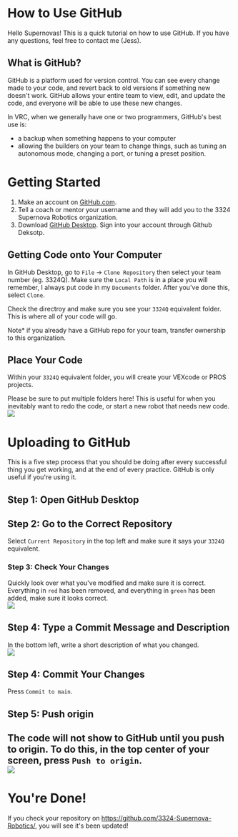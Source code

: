 # How to Use GitHub

Hello Supernovas!  This is a quick tutorial on how to use GitHub.  If you have any questions, feel free to contact me (Jess).

## What is GitHub?
GitHub is a platform used for version control.  You can see every change made to your code, and revert back to old versions if something new doesn't work.  GitHub allows your entire team to view, edit, and update the code, and everyone will be able to use these new changes.  

In VRC, when we generally have one or two programmers, GitHub's best use is:
- a backup when something happens to your computer
- allowing the builders on your team to change things, such as tuning an autonomous mode, changing a port, or tuning a preset position. 

# Getting Started

1) Make an account on [GitHub.com](https://github.com/).
2) Tell a coach or mentor your username and they will add you to the 3324 Supernova Robotics organization. 
3) Download [GitHub Desktop](https://desktop.github.com/). Sign into your account through Github Deksotp.

## Getting Code onto Your Computer
In GitHub Desktop, go to `File` -> `Clone Repository` then select your team number (eg. 3324Q).  Make sure the `Local Path` is in a place you will remember, I always put code in my `Documents` folder.  After you've done this, select `Clone`.  

Check the directroy and make sure you see your `3324Q` equivalent folder.  This is where all of your code will go.  

Note*  if you already have a GitHub repo for your team, transfer ownership to this organization.  

## Place Your Code

Within your `3324Q` equivalent folder, you will create your VEXcode or PROS projects.  

Please be sure to put multiple folders here!  This is useful for when you inevitably want to redo the code, or start a new robot that needs new code.   
![](https://media.discordapp.net/attachments/620685769945645096/896580274798886932/unknown.png?width=196&height=130)

# Uploading to GitHub
This is a five step process that you should be doing after every successful thing you get working, and at the end of every practice.  GitHub is only useful if you're using it. 

## Step 1: Open GitHub Desktop

## Step 2: Go to the Correct Repository
Select `Current Repository` in the top left and make sure it says your `3324Q` equivalent.

### Step 3: Check Your Changes
Quickly look over what you've modified and make sure it is correct.  Everything in `red` has been removed, and everything in `green` has been added, make sure it looks correct.  
![](https://media.discordapp.net/attachments/620685769945645096/896586094055919656/unknown.png?width=658&height=263)

## Step 4: Type a Commit Message and Description 
In the bottom left, write a short description of what you changed.  
![](https://user-images.githubusercontent.com/8339657/136679521-6917198a-a1fa-45cb-9872-6ee196659bbd.png)


## Step 4: Commit Your Changes
Press `Commit to main`.

## Step 5: Push origin
The code will not show to GitHub until you push to origin.  To do this, in the top center of your screen, press `Push to origin`.  
![](https://cdn.discordapp.com/attachments/620685769945645096/896589671742701609/unknown.png)
------

# You're Done!

If you check your repository on https://github.com/3324-Supernova-Robotics/, you will see it's been updated!  


